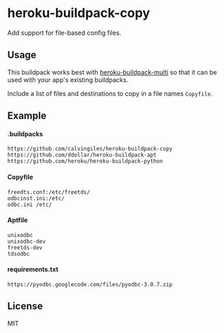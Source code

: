 # heroku-buildpack-copy

Add support for file-based config files.

## Usage

This buildpack works best with [heroku-buildpack-multi](https://github.com/ddollar/heroku-buildpack-multi) so that it can be used with your app's existing buildpacks.

Include a list of files and destinations to copy in a file names `Copyfile`.

## Example

#### .buildpacks

    https://github.com/calvingiles/heroku-buildpack-copy
    https://github.com/ddollar/heroku-buildpack-apt
    https://github.com/heroku/heroku-buildpack-python

#### Copyfile

    freedts.conf:/etc/freetds/
    odbcinst.ini:/etc/
    odbc.ini /etc/

#### Aptfile

    unixodbc
    unixodbc-dev
    freetds-dev
    tdsodbc

#### requirements.txt

    https://pyodbc.googlecode.com/files/pyodbc-3.0.7.zip

## License

MIT
